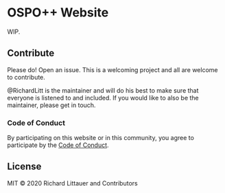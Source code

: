# OSPO++ Website

WIP.

## Contribute

Please do! Open an issue. This is a welcoming project and all are welcome to contribute.

@RichardLitt is the maintainer and will do his best to make sure that everyone is listened to and included. If you would like to also be the maintainer, please get in touch.

### Code of Conduct

By participating on this website or in this community, you agree to participate by the [Code of Conduct](CODE_OF_CONDUCT.md).

## License

MIT © 2020 Richard Littauer and Contributors
